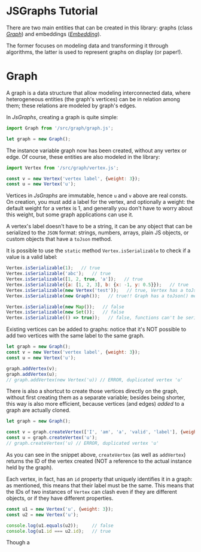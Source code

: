 # JSGraphs Tutorial

There are two main entities that can be created in this library: graphs (class [_Graph_](../src/graph/graph.js)) and embeddings ([_Embedding_](../src/graph/embedding/embedding.js)).

The former focuses on modeling data and transforming it through algorithms, the latter is used to represent graphs on display (or paper!).

# Graph

A graph is a data structure that allow modeling interconnected data, where heterogeneous entities (the graph's vertices) can be in relation among them; these relations are modeled by graph's edges.

In _JsGraphs_, creating a graph is quite simple:

```javascript
import Graph from '/src/graph/graph.js';

let graph = new Graph();
```

The instance variable graph now has been created, without any vertex or edge. Of course, these entities are also modeled in the library:

```javascript
import Vertex from '/src/graph/vertex.js';

const v = new Vertex('vertex label', {weight: 3});
const u = new Vertex('u');
```

Vertices in _JsGraphs_ are immutable, hence `u` and `v` above are real consts. On creation, you must add a label for the vertex, and optionally a weight: the default weight for a vertex is 1, and generally you don't have to worry about this weight, but some graph applications can use it.

A vertex's label doesn't have to be a string, it can be any object that can be serialized to the `JSON` format: strings, numbers, arrays, plain JS objects, or custom objects that have a `toJson` method.

It is possible to use the `static` method `Vertex.isSerializable` to check if a value is a valid label:

```javascript
Vertex.isSerializable(1);   // true
Vertex.isSerializable('abc');   // true
Vertex.isSerializable([1, 2, true, 'a']);   // true
Vertex.isSerializable({a: [1, 2, 3], b: {x: -1, y: 0.5}});   // true
Vertex.isSerializable(new Vertex('test'));   // true, Vertex has a toJson() method
Vertex.isSerializable(new Graph());   // true!! Graph has a toJson() method

Vertex.isSerializable(new Map());   // false
Vertex.isSerializable(new Set());   // false
Vertex.isSerializable(() => true));   // false, functions can't be serialized to JSON
```

Existing vertices can be added to graphs: notice that it's NOT possible to add two vertices with the same label to the same graph.

```javascript
let graph = new Graph();
const v = new Vertex('vertex label', {weight: 3});
const u = new Vertex('u');

graph.addVertex(v);
graph.addVertex(u);
// graph.addVertex(new Vertex('u)) // ERROR, duplicated vertex 'u'
```

There is also a shortcut to create those vertices directly on the graph, without first creating them as a separate variable; besides being shorter, this way is also more efficient, because vertices (and edges) _added_ to a graph are actually cloned.

```javascript
let graph = new Graph();

const v = graph.createVertex(['I', 'am', 'a', 'valid', 'label'], {weight: 3});
const u = graph.createVertex('u');
// graph.createVertex('u) // ERROR, duplicated vertex 'u'
```

As you can see in the snippet above, `createVertex` (as well as `addVertex`) returns the ID of the vertex created (NOT a reference to the actual instance held by the graph).

Each vertex, in fact, has an `id` property that uniquely identifies it in a graph: as mentioned, this means that their label must be the same. This means that the IDs of two instances of `Vertex` can clash even if they are different objects, or if they have different properties.

```javascript
const u1 = new Vertex('u', {weight: 3});
const u2 = new Vertex('u');

console.log(u1.equals(u2));     // false
console.log(u1.id === u2.id);   // true
```

Though a